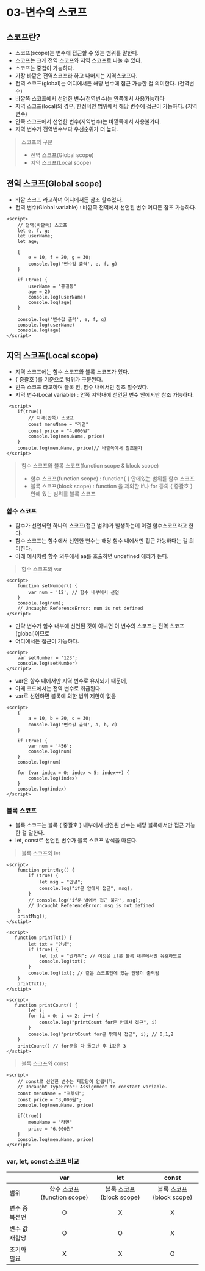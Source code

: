 # 03-변수의 스코프

## 스코프란?
+ 스코프(scope)는 변수에 접근할 수 있는 범위를 말한다.
+ 스코프는 크게 전역 스코프와 지역 스코프로 나눌 수 있다.
+ 스코프는 중첩이 가능하다.
+ 가장 바깥은 전역스코프라 하고 나머지는 지역스코프다.
+ 전역 스코프(global)는 어디에서든 해당 변수에 접근 가능한 걸 의미한다. (전역변수)
+ 바깥쪽 스코프에서 선언한 변수(전역변수)는 안쪽에서 사용가능하다
+ 지역 스코프(local)의 경우, 한정적인 범위에서 해당 변수에 접근이 가능하다. (지역변수)
+ 안쪽 스코프에서 선언한 변수(지역변수)는 바깥쪽에서 사용불가다.
+ 지역 변수가 전역변수보다 우선순위가 더 높다.

> 스코프의 구분
> + 전역 스코프(Global scope)
> + 지역 스코프(Local scope) 

## 전역 스코프(Global scope) 
+ 바깥 스코프 라고하며 어디에서든 참조 할수있다.
+ 전역 변수(Global variable) : 바깥쪽 전역에서 선언된 변수 어디든 참조 가능하다.

````
<script>
    // 전역(바깥쪽) 스코프
    let e, f, g;
    let userName;
    let age;

    {
        e = 10, f = 20, g = 30;
        console.log('변수값 출력', e, f, g)
    }

    if (true) {
        userName = "홍길동"
        age = 20
        console.log(userName)
        console.log(age)
    }

    console.log('변수값 출력', e, f, g)
    console.log(userName)
    console.log(age)
</script>
````   

## 지역 스코프(Local scope) 
+ 지역 스코프에는 함수 스코프와 블록 스코프가 있다.
+ { 중괄호 }를 기준으로 범위가 구분된다.
+ 안쪽 스코프 라고하며 블록 안, 함수 내에서만 참조 할수있다.
+ 지역 변수(Local variable) : 안쪽 지역내에 선언된 변수 안에서만 참조 가능하다.

````
 <script>
    if(true){
        // 지역(안쪽) 스코프
        const menuName = "라면"
        const price = "4,000원"
        console.log(menuName, price) 
    }
    console.log(menuName, price)// 바깥쪽에서 참조불가
</script>
````
> 함수 스코프와 블록 스코프(function scope & block scope)
> + 함수 스코프(function scope) :  function{ } 안에있는 범위를 함수 스코프
> + 블록 스코프(block scope) :  function 을 제외한 if나 for 등의 { 중괄호 } 안에 있는 범위를 블록 스코프


### 함수 스코프
+ 함수가 선언되면 하나의 스코프(접근 범위)가 발생하는데 이걸 함수스코프라고 한다. 
+ 함수 스코프는 함수에서 선언한 변수는 해당 함수 내에서만 접근 가능하다는 걸 의미한다.
+ 아래 예시처럼 함수 외부에서 aa를 호출하면 undefined 에러가 뜬다.

> 함수 스크프와 var
````
<script>
    function setNumber() {
        var num = '12'; // 함수 내부에서 선언
    }
    console.log(num); 
    // Uncaught ReferenceError: num is not defined
</script>
````

+ 만약 변수가 함수 내부에 선언된 것이 아니면 이 변수의 스코프는 전역 스코프(global)이므로
+ 어디에서든 접근이 가능하다.
````
<script>
    var setNumber = '123'; 
    console.log(setNumber)
</script>
````

+ var은 함수 내에서만 지역 변수로 유지되기 때문에, 
+ 아래 코드에서는 전역 변수로 취급된다.
+ var로 선언하면 블록에 의한 범위 제한이 없음
````
<script>
    {
        a = 10, b = 20, c = 30;
        console.log('변수값 출력', a, b, c)
    }

    if (true) {
        var num = '456';
        console.log(num) 
    }
    console.log(num)

    for (var index = 0; index < 5; index++) {
        console.log(index)
    }
    console.log(index)
</script>
````

### 블록 스코프
+ 블록 스코프는 블록 { 중괄호 } 내부에서 선언된 변수는 해당 블록에서만 접근 가능한 걸 말한다.
+ let, const로 선언된 변수가 블록 스코프 방식을 따른다.

> 블록 스코프와 let
````
<script>
    function printMsg() {
        if (true) {
            let msg = "안녕";
            console.log("if문 안에서 접근", msg);
        }
        // console.log("if문 밖에서 접근 불가", msg);
        // Uncaught ReferenceError: msg is not defined
    }
    printMsg();
</sctipt>
````

````
<script>
   function printTxt() {
        let txt = "안녕";
        if (true) {
            let txt = "반가워"; // 이것은 if문 블록 내부에서만 유효하므로
            console.log(txt);
        }
        console.log(txt); // 같은 스코프안에 있는 안녕이 출력됨
    }
    printTxt();
</sctipt>
````

````
<script>
   function printCount() {
        let i;
        for (i = 0; i <= 2; i++) {
            console.log("printCount for문 안에서 접근", i)
        }
        console.log("printCount for문 밖에서 접근", i); // 0,1,2
    }
    printCount() // for문을 다 돌고난 후 i값은 3
</sctipt>
````

> 블록 스코프와 const
````
<script>
    // const로 선언한 변수는 재할당이 안됩니다.
    // Uncaught TypeError: Assignment to constant variable.
    const menuName = "떡볶이";
    const price = "3,000원";
    console.log(menuName, price) 

    if(true){
        menuName = "라면"
        price = "6,000원"
    }
    console.log(menuName, price)
</script>
````

### var, let, const 스코프 비교
|  | var | let | const |
| --- | :---: | :---: | :---: |
| 범위 | 함수 스코프(function scope) | 블록 스코프(block scope) | 블록 스코프(block scope) |
| 변수 중복선언 |  O  | X | X |
| 변수 값 재할당 |  O | O | X |
| 초기화 필요 | X | X | O |


   


